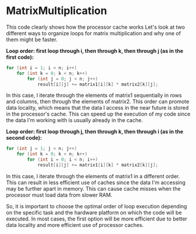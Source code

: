 # MatrixMultiplication 
This code clearly shows how the processor cache works
Let's look at two different ways to organize loops for matrix multiplication and why one of them might be faster.

**Loop order: first loop through i, then through k, then through j (as in the first code):**
```cpp
for (int i = 1; i < n; i++)
    for (int k = 0; k < n; k++)
        for (int j = 0; j < n; j++)
            result[i][j] += matrix1[i][k] * matrix2[k][j];
```
In this case, I iterate through the elements of matrix1 sequentially in rows and columns, 
then through the elements of matrix2. This order can promote data locality, which means that the data 
I access in the near future is stored in the processor's cache. This can speed up the execution of my code since the data 
I'm working with is usually already in the cache.

**Loop order: first loop through j, then through k, then through i (as in the second code):**
```cpp
for (int j = 1; j < n; j++)
    for (int k = 0; k < n; k++)
        for (int i = 0; i < n; i++)
            result[i][j] += matrix1[i][k] * matrix2[k][j];
```
In this case, I iterate through the elements of matrix1 in a different order. This can result in less efficient use of caches since the data I'm accessing may be further apart in memory. This can cause cache misses when the processor must load data from slower RAM.

So, it is important to choose the optimal order of loop execution depending on the specific task and the hardware platform on which the code will be executed. In most cases, the first option will be more efficient due to better data locality and more efficient use of processor caches.
